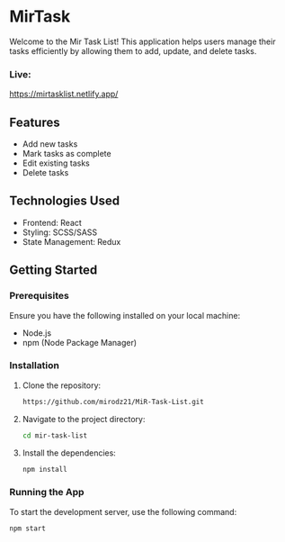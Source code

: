 

# MirTask

Welcome to the Mir Task List! This application helps users manage their tasks efficiently by allowing them to add, update, and delete tasks.

### Live:
  https://mirtasklist.netlify.app/

## Features

- Add new tasks
- Mark tasks as complete
- Edit existing tasks
- Delete tasks

## Technologies Used

- Frontend: React
- Styling: SCSS/SASS
- State Management: Redux


## Getting Started

### Prerequisites

Ensure you have the following installed on your local machine:

- Node.js
- npm (Node Package Manager)

### Installation

1. Clone the repository:
   ```bash
   https://github.com/mirodz21/MiR-Task-List.git

2. Navigate to the project directory:
   ```bash
   cd mir-task-list
   
3. Install the dependencies:
   ```bash
   npm install
   
### Running the App

  To start the development server, use the following command:
   ```bash
   npm start
